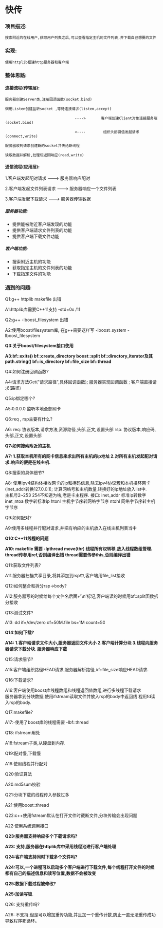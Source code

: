 
# 快传

### 项目描述: 

	搜索附近的在线用户,获取用户列表之后,可以查看指定主机的文件列表,并下载自己想要的文件

### 实现:
	使用httplib搭建http服务器和客户端

### 整体思路:

#### 连接流程(传输层):

	服务器创建Server类,注册回调函数(socket,bind) 

	调用Listen创建监听socket ,等待连接请求(listen,accept)  

									---->       客户端创建Client对象连接服务端(socket.bind)

									<----	     组织头部键值发起请求(connect,write)

	服务器收到请求创建新的socket并传给新线程

	读取数据并解析,处理后返回响应(read,write)                      

#### 通信流程(应用层):

  1.客户端发起配对请求 --->   服务器响应配对

  2.客户端发起文件列表请求 ---> 服务器响应一个文件列表

  3.客户端发起下载请求 ---> 服务器传输数据

##### 服务器功能: 

  * 提供能被附近客户端发现的功能
  * 提供客户端请求文件列表的功能
  * 提供客户端下载文件功能

##### 客户端功能:

  * 搜索附近主机的功能
  * 获取指定主机的文件列表的功能
  * 下载指定文件的功能
    

### 遇到的问题:

  Q1:g++ httplib makefile 出错

  A1:httplib库需要C++11支持  -std=0x /11

  Q2:g++ -lboost_filesystem 出错 

  A2:使用boost/filesystem库,  在g++需要这样写 -lboost_system -lboost_filesystem

  __Q3:关于boost/filesystem接口使用__

  __A3:bf::exits()  bf::create_directory  boost::split   bf::directory_iterator及其path.string()                       									bf::is_directory     bf::file_size  bf::thread__

  Q4:如何注册回调函数?

  A4:请求方法Get("请求路径",具体回调函数); 服务器实现回调函数 ; 客户端直接请求(路径)

  Q5:ip绑定哪个?

  A5:0.0.0.0 监听本地全部网卡

  Q6:req , rsp主要有什么?

  A6: req: 协议版本,请求方法,资源路径,头部,正文,设置头部
            rsp: 协议版本,响应码,头部,正文,设置头部

  __Q7:如何搜索附近的主机__

  __A7:	   1.获取本机所有的网卡信息来求出所有主机的ip地址
	   2.对所有主机发起配对请求.响应的便是在线主机.__

  Q8:搜索的具体细节?

  A8: 	使用ipv4结构体接收网卡的ip和掩码信息,除去ipv4协议簇和本机换环网卡(inet_addr转换127.0.0.1);
	计算网络号和主机数量,转换好的ip地址放入list中.   
	主机号2~253   254不知道为啥,老是卡主程序.
	接口: inet_addr 标准ip转数字 		inet_ntoa 数字转标准ip
	      htonl  主机字节序转网络字节序    ntohl 网络字节序转主机字节序     

  Q9:如何配对?

  A9:使用多线程并行配对请求,并把有响应的主机放入在线主机列表当中

  __Q10:C++11线程的问题__

  __A10: makefile 需要 -lpthread
		      move(thr) 线程所有权转移,放入线程数组管理.  
		      thread传参用ref,否则编译出错
		      thread需要传参this,否则编译出错__

  Q11:获取文件列表?

  A11:服务器扫描共享目录,将其添加到rsp中,客户端用file_list接收

  Q12:如何整合和拆分rsp->body?

  A12:服务器写的时候给每个文件名后面+'\n'标记,客户端读的时候用bf::split函数拆分接收

  Q13:测试文件?

  A13:  dd if=/dev/zero of=50M.file bs=1M count=50

  __Q14:如何下载?__

  __A14: 1.客户端请求文件大小,服务器返回文件大小
         2.客户端计算分块
         3.线程向服务器请求下载分块. 服务器响应下载__

   Q15:请求细节?

   A15:客户端组织路径HEAD请求,服务器解析路径,bf::file_size响应HEAD请求.

   Q16:下载请求?

   A16:客户端使用boost库线程数组和线程返回值数组,进行多线程下载请求    
       服务器拿到分块数据,使用ifstream读取文件并放入rsp的body中返回线
       程用fd读入rsp的body.

   Q17:makefile?

   A17:-使用了boost库的线程需要 -lbf::thread 

   Q18: ifstream用处

   A18:fstream子类,从硬盘到内存.

   Q19:配对慢,下载慢

   A19:使用线程并行配对

   Q20:验证算法

   A20:md5sum校验

   Q21:分块下载的线程传入参数过多

   A21:使用boost::thread

   Q22:c++使用fstream默认在打开文件时截断文件,分块传输会出现问题

   A22:使用系统调用接口
   
   __Q23:服务器支持响应多个下载请求吗?__
   
   __A23: 支持,服务器在httplib库中采用线程池进行客户端处理__
   
   __Q24:客户端支持同时下载多个文件吗?__
   
   __A24:可以,一个进程可以启动多个客户端进行下载文件,每个线程打开文件的时候都有自己的描述信息和读写位置,数据不会被改变__
   
   __Q25:数据下载过程被修改?__
   
   __A25:加读写锁.__
   
   Q26: 支持重传吗?
   
   A26: 不支持,但是可以增加重传功能,并且加一个重传计数,防止一直无法重传成功导致程序死循环。
   
